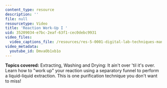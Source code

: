 ```yaml
---
content_type: resource
description: ''
file: null
resourcetype: Video
title: 'Reaction Work-Up I '
uid: 35209034-e7bc-2eaf-63f1-cec0debc9931
video_files:
  video_captions_file: /resources/res-5-0001-digital-lab-techniques-manual-spring-2007/videos/reaction-work-up-i/DmvaOb1xb1o.vtt
video_metadata:
  youtube_id: DmvaOb1xb1o
---
```


**Topics covered:** Extracting, Washing and Drying: It ain't over 'til it's over. Learn how to "work up" your reaction using a separatory funnel to perform a liquid-liquid extraction. This is one purification technique you don't want to miss!